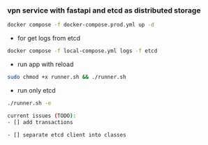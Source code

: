 ### vpn service with fastapi and etcd as distributed storage
```bash
docker compose -f docker-compose.prod.yml up -d
``` 
- for get logs from etcd 
``` bash
docker compose -f local-compose.yml logs -f etcd
```

- run app with reload
``` bash
sudo chmod +x runner.sh && ./runner.sh
```
- run only etcd
``` bash
./runner.sh -e

current issues (TODO):
- [] add transactions

- [] separate etcd client into classes